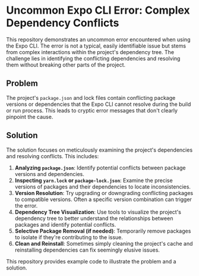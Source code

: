 # Uncommon Expo CLI Error: Complex Dependency Conflicts

This repository demonstrates an uncommon error encountered when using the Expo CLI. The error is not a typical, easily identifiable issue but stems from complex interactions within the project's dependency tree.  The challenge lies in identifying the conflicting dependencies and resolving them without breaking other parts of the project.

## Problem

The project's `package.json` and lock files contain conflicting package versions or dependencies that the Expo CLI cannot resolve during the build or run process.  This leads to cryptic error messages that don't clearly pinpoint the cause.

## Solution

The solution focuses on meticulously examining the project's dependencies and resolving conflicts.  This includes:

1. **Analyzing `package.json`**: Identify potential conflicts between package versions and dependencies.
2. **Inspecting `yarn.lock` or `package-lock.json`**: Examine the precise versions of packages and their dependencies to locate inconsistencies.
3. **Version Resolution**:  Try upgrading or downgrading conflicting packages to compatible versions.  Often a specific version combination can trigger the error.
4. **Dependency Tree Visualization**: Use tools to visualize the project's dependency tree to better understand the relationships between packages and identify potential conflicts.
5. **Selective Package Removal (if needed)**: Temporarily remove packages to isolate if they're contributing to the issue.
6. **Clean and Reinstall**: Sometimes simply cleaning the project's cache and reinstalling dependencies can fix seemingly elusive issues.

This repository provides example code to illustrate the problem and a solution.